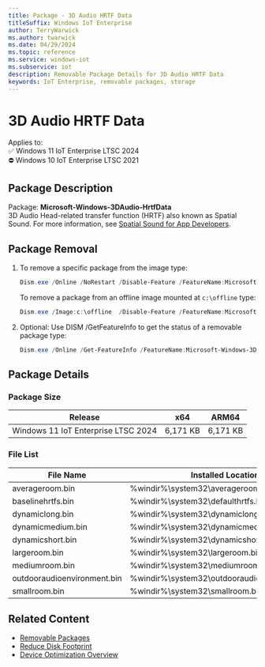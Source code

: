 ```yaml
---
title: Package - 3D Audio HRTF Data
titleSuffix: Windows IoT Enterprise
author: TerryWarwick
ms.author: twarwick
ms.date: 04/29/2024
ms.topic: reference
ms.service: windows-iot
ms.subservice: iot
description: Removable Package Details for 3D Audio HRTF Data
keywords: IoT Enterprise, removable packages, storage
---
```


# 3D Audio HRTF Data

Applies to:  
✅ Windows 11 IoT Enterprise LTSC 2024  
⛔ Windows 10 IoT Enterprise LTSC 2021

## Package Description

Package: **Microsoft-Windows-3DAudio-HrtfData** </br>  3D Audio Head-related transfer function (HRTF) also known as Spatial Sound. For more information, see [Spatial Sound for App Developers](/windows/win32/coreaudio/spatial-sound).

## Package Removal

1. To remove a specific package from the image type:

   ```powershell
   Dism.exe /Online /NoRestart /Disable-Feature /FeatureName:Microsoft-Windows-3DAudio-HrtfData /PackageName:@Package
   ````

   To remove a package from an offline image mounted at `c:\offline` type:

   ```powershell
   Dism.exe /Image:c:\offline  /Disable-Feature /FeatureName:Microsoft-Windows-3DAudio-HrtfData /PackageName:@Package
   ```

1. Optional: Use DISM /GetFeatureInfo to get the status of a removable package type:

   ```powershell
   Dism.exe /Online /Get-FeatureInfo /FeatureName:Microsoft-Windows-3DAudio-HrtfData /PackageName:@Package
   ````

## Package Details

### Package Size

| Release                             |   x64     |    ARM64    |
|-------------------------------------|:---------:|:-----------:|
| Windows 11 IoT Enterprise LTSC 2024 | 6,171 KB  | 6,171 KB    |

### File List

| File Name | Installed Location |
|-----------|--------------------|
| averageroom.bin | %windir%\system32\averageroom.bin |
| baselinehrtfs.bin | %windir%\system32\defaulthrtfs.bin |
| dynamiclong.bin | %windir%\system32\dynamiclong.bin |
| dynamicmedium.bin | %windir%\system32\dynamicmedium.bin |
| dynamicshort.bin | %windir%\system32\dynamicshort.bin |
| largeroom.bin | %windir%\system32\largeroom.bin |
| mediumroom.bin | %windir%\system32\mediumroom.bin |
| outdooraudioenvironment.bin | %windir%\system32\outdooraudioenvironment.bin |
| smallroom.bin | %windir%\system32\smallroom.bin |

## Related Content

- [Removable Packages](/windows/iot/iot-enterprise/Optimize-Your-Device/Removable-Packages)
- [Reduce Disk Footprint](/windows/iot/iot-enterprise/Optimize-Your-Device/Reduce-Disk-Footprint)
- [Device Optimization Overview](/windows/iot/iot-enterprise/Optimize-Your-Device/Overview)

